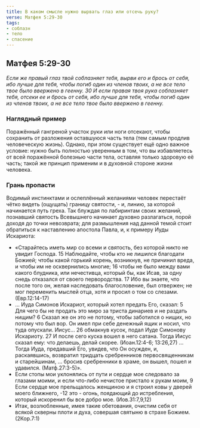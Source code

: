 ```yaml
---
title: В каком смысле нужно вырвать глаз или отсечь руку?
verse: Матфея 5:29-30
tags: 
- соблазн
- тело
- спасение
---
```


## Матфея 5:29-30

*Если же правый глаз твой соблазняет тебя, вырви его и брось от себя, ибо лучше для тебя, чтобы погиб один из членов твоих, а не все тело твое было ввержено в геенну. 30 И если правая твоя рука соблазняет тебя, отсеки ее и брось от себя, ибо лучше для тебя, чтобы погиб один из членов твоих, а не все тело твое было ввержено в геенну.*

### Наглядный пример

Поражённый гангреной участок руки или ноги отсекают, чтобы сохранить от разложения оставшуюся часть тела (тем самым продлив человеческую жизнь). Однако, при этом существует ещё одно важное условие: нужно быть полностью уверенным в том, что вы избавляетесь от всей поражённой болезнью части тела, оставляя только здоровую её часть; такой же принцип применим и в духовной стороне жизни человека.

### Грань пропасти

Водимый инстинктами и ослеплённый желаниями человек перестаёт чётко видеть (ощущать) границу святости, - и, линию, за которой начинается путь греха. Так блуждая по лабиринтам своих желаний, познавший святость Всевышнего начинает духовно разлагаться, порой доходя до точки невозврата; для размышления над данной темой стоит обратиться к наставлению апостола Павла, и, к примеру Иуды Искариота:

- «Старайтесь иметь мир со всеми и святость, без которой никто не увидит Господа. 15 Наблюдайте, чтобы кто не лишился благодати Божией; чтобы какой горький корень, возникнув, не причинил вреда, и чтобы им не осквернились многие; 16 чтобы не было между вами какого блудника, или нечестивца, который бы, как Исав, за одну снедь отказался от своего первородства. 17 Ибо вы знаете, что после того он, желая наследовать благословение, был отвержен; не мог переменить мыслей отца, хотя и просил о том со слезами. (Евр.12:14-17) 
- … Иуда Симонов Искариот, который хотел предать Его, сказал: 5 Для чего бы не продать это миро за триста динариев и не раздать нищим? 6 Сказал же он это не потому, чтобы заботился о нищих, но потому что был вор. Он имел при себе денежный ящик и носил, что туда опускали. Иисус… 26 обмакнув кусок, подал Иуде Симонову Искариоту. 27 И после сего куска вошел в него сатана. Тогда Иисус сказал ему: что делаешь, делай скорее. (Иоан.12:4-6; 13:26,27) … Тогда Иуда, предавший Его, увидев, что Он осужден, и, раскаявшись, возвратил тридцать сребренников первосвященникам и старейшинам, … бросив сребренники в храме, он вышел, пошел и удавился. (Матф.27:3-5)». 
- Если стопы мои уклонялись от пути и сердце мое следовало за глазами моими, и если что-либо нечистое пристало к рукам моим, 9 Если сердце мое прельщалось женщиною и я строил ковы у дверей моего ближнего, -12 это - огонь, поядающий до истребления, который искоренил бы все добро мое. (Иов.31:7,9,12)
- Итак, возлюбленные, имея такие обетования, очистим себя от всякой скверны плоти и духа, совершая святыню в страхе Божием. (2Кор.7:1)